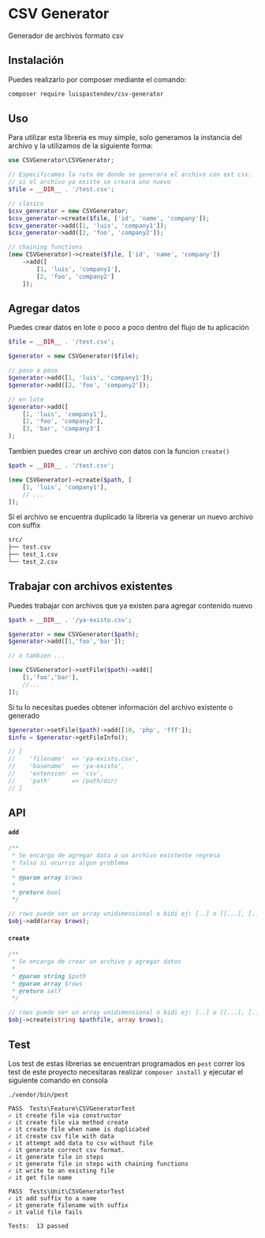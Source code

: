 # CSV  Generator

Generador de archivos formato csv

## Instalación

Puedes realizarlo por composer mediante el comando:

```bash
composer require luispastendev/csv-generator
```

## Uso

Para utilizar esta libreria es muy simple, solo generamos la instancia del archivo y la utilizamos de la siguiente forma:

```php
use CSVGenerator\CSVGenerator;

// Especificamos la ruta de donde se generara el archivo con ext csv.
// si el archivo ya existe se creara uno nuevo
$file = __DIR__ . '/test.csv';

// clasico
$csv_generator = new CSVGenerator;
$csv_generator->create($file, ['id', 'name', 'company']);
$csv_generator->add([1, 'luis', 'company1']);
$csv_generator->add([2, 'foo', 'company2']);

// chaining functions
(new CSVGenerator)->create($file, ['id', 'name', 'company'])
    ->add([
        [1, 'luis', 'company1'],
        [2, 'foo', 'company2']
    ]);
```

## Agregar datos

Puedes crear datos en lote o poco a poco dentro del flujo de tu aplicación

```php
$file = __DIR__ . '/test.csv';

$generator = new CSVGenerator($file);

// paso a paso
$generator->add([1, 'luis', 'company1']);
$generator->add([2, 'foo', 'company2']);

// en lote
$generator->add([
    [1, 'luis', 'company1'],
    [2, 'foo', 'company2'],
    [3, 'bar', 'company3']
);
```

Tambien puedes crear un archivo con datos con la funcion `create()`
```php
$path = __DIR__ . '/test.csv';

(new CSVGenerator)->create($path, [ 
    [1, 'luis', 'company1'],
    // ...
]);
```

Si el archivo se encuentra duplicado la libreria va generar un nuevo archivo con suffix

```bash 
src/
├── test.csv
├── test_1.csv
└── test_2.csv
```

## Trabajar con archivos existentes

Puedes trabajar con archivos que ya existen para agregar contenido nuevo
```php
$path = __DIR__ . '/ya-existo.csv';

$generator = new CSVGenerator($path);
$generator->add([1,'foo','bar']);

// o tambien ... 

(new CSVGenerator)->setFile($path)->add([
    [1,'foo','bar'],
    //...
]);
```
Si tu lo necesitas puedes obtener información del archivo existente o generado
```php
$generator->setFile($path)->add([10, 'php', 'fff']);
$info = $generator->getFileInfo();

// [
//    'filename'  => 'ya-existo.csv',
//    'basename'  => 'ya-existo',
//    'extension' => 'csv',
//    'path'      => /path/dir/
// ]
```

## API

#### `add`
```php
/**
 * Se encarga de agregar data a un archivo existente regresa
 * falso si ocurrio algun problema
 *
 * @param array $rows 
 * 
 * @return bool
 */

// rows puede ser un array unidimensional o bidi ej: [..] o [[...], [...]]
$obj->add(array $rows);
```

#### `create`
```php
/**
 * Se encarga de crear un archivo y agregar datos
 *
 * @param string $path
 * @param array $rows
 * @return self
 */

// rows puede ser un array unidimensional o bidi ej: [..] o [[...], [...]]
$obj->create(string $pathfile, array $rows);
```


## Test
Los test de estas librerias se encuentran programados en `pest` correr los test de este proyecto necesitaras realizar `composer install` y ejecutar el siguiente comando en consola

```
./vendor/bin/pest

PASS  Tests\Feature\CSVGeneratorTest
✓ it create file via constructor
✓ it create file via method create
✓ it create file when name is duplicated
✓ it create csv file with data
✓ it attempt add data to csv without file
✓ it generate correct csv format.
✓ it generate file in steps
✓ it generate file in steps with chaining functions
✓ it write to an existing file
✓ it get file name

PASS  Tests\Unit\CSVGeneratorTest
✓ it add suffix to a name
✓ it generate filename with suffix
✓ it valid file fails

Tests:  13 passed
```




